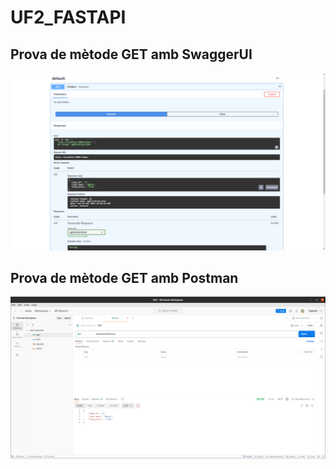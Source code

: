 # UF2_FASTAPI

## Prova de mètode GET amb SwaggerUI
![alt text](captura1.png)
## Prova de mètode GET amb Postman
![alt text](captura2.png)
